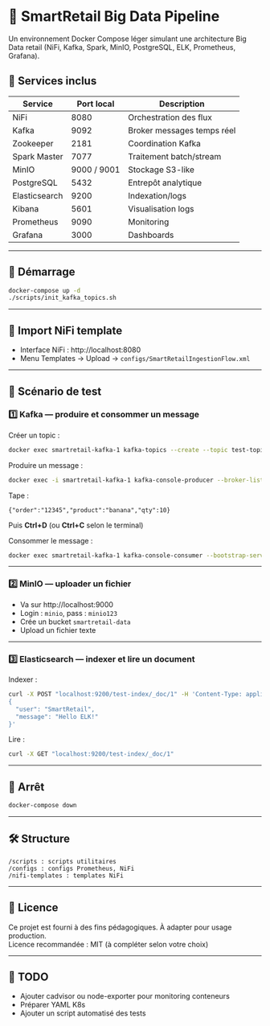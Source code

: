 
# 🚀 SmartRetail Big Data Pipeline

Un environnement Docker Compose léger simulant une architecture Big Data retail (NiFi, Kafka, Spark, MinIO, PostgreSQL, ELK, Prometheus, Grafana).

## 🌟 Services inclus

| Service | Port local | Description |
|---------|------------|-------------|
| NiFi | 8080 | Orchestration des flux |
| Kafka | 9092 | Broker messages temps réel |
| Zookeeper | 2181 | Coordination Kafka |
| Spark Master | 7077 | Traitement batch/stream |
| MinIO | 9000 / 9001 | Stockage S3-like |
| PostgreSQL | 5432 | Entrepôt analytique |
| Elasticsearch | 9200 | Indexation/logs |
| Kibana | 5601 | Visualisation logs |
| Prometheus | 9090 | Monitoring |
| Grafana | 3000 | Dashboards |

---

## 🚀 Démarrage

```bash
docker-compose up -d
./scripts/init_kafka_topics.sh
```

---

## 📝 Import NiFi template

- Interface NiFi : http://localhost:8080
- Menu Templates → Upload → `configs/SmartRetailIngestionFlow.xml`

---

## 📝 Scénario de test

### 1️⃣ Kafka — produire et consommer un message

Créer un topic :
```bash
docker exec smartretail-kafka-1 kafka-topics --create --topic test-topic --bootstrap-server localhost:9092 --partitions 1 --replication-factor 1
```

Produire un message :
```bash
docker exec -i smartretail-kafka-1 kafka-console-producer --broker-list localhost:9092 --topic test-topic
```
Tape :
```
{"order":"12345","product":"banana","qty":10}
```
Puis **Ctrl+D** (ou **Ctrl+C** selon le terminal)

Consommer le message :
```bash
docker exec smartretail-kafka-1 kafka-console-consumer --bootstrap-server localhost:9092 --topic test-topic --from-beginning --max-messages 1
```

---

### 2️⃣ MinIO — uploader un fichier

- Va sur http://localhost:9000
- Login : `minio`, pass : `minio123`
- Crée un bucket `smartretail-data`
- Upload un fichier texte

---

### 3️⃣ Elasticsearch — indexer et lire un document

Indexer :
```bash
curl -X POST "localhost:9200/test-index/_doc/1" -H 'Content-Type: application/json' -d'
{
  "user": "SmartRetail",
  "message": "Hello ELK!"
}'
```

Lire :
```bash
curl -X GET "localhost:9200/test-index/_doc/1"
```

---

## 🛑 Arrêt

```bash
docker-compose down
```

---

## 🛠 Structure

```
/scripts : scripts utilitaires
/configs : configs Prometheus, NiFi
/nifi-templates : templates NiFi
```

---

## 📝 Licence

Ce projet est fourni à des fins pédagogiques. À adapter pour usage production.  
Licence recommandée : MIT (à compléter selon votre choix)

---

## 📌 TODO

- Ajouter cadvisor ou node-exporter pour monitoring conteneurs
- Préparer YAML K8s
- Ajouter un script automatisé des tests
